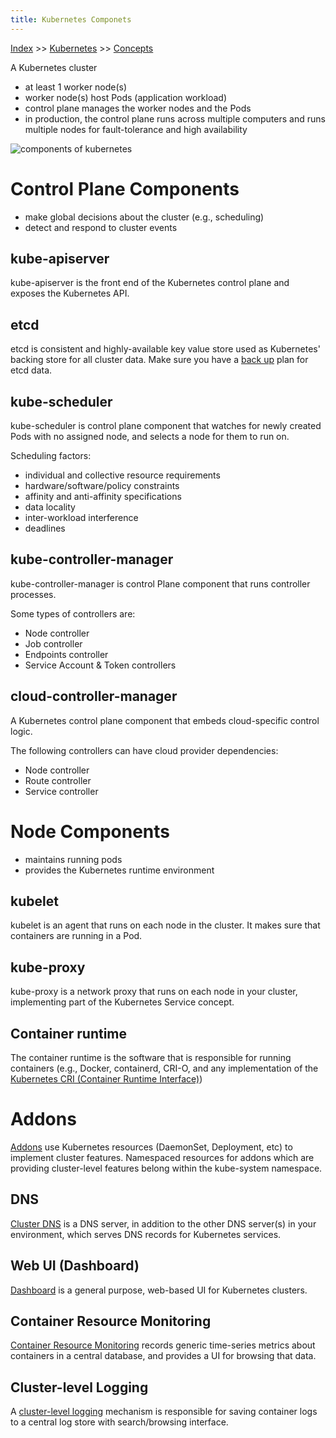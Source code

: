 ```yaml
---
title: Kubernetes Componets
---
```


[Index](index.md) >> [Kubernetes](kubernetes.md) >> [Concepts](kubernetes-concepts.md)

A Kubernetes cluster

* at least 1 worker node(s)
* worker node(s) host Pods (application workload)
* control plane manages the worker nodes and the Pods
* in production, the control plane runs across multiple computers and runs multiple nodes for fault-tolerance and high availability

![components of kubernetes](components-of-kubernetes.png)

# Control Plane Components

* make global decisions about the cluster (e.g., scheduling)
* detect and respond to cluster events

## kube-apiserver

kube-apiserver is the front end of the Kubernetes control plane and exposes the Kubernetes API.

## etcd

etcd is consistent and highly-available key value store used as Kubernetes' backing store for all cluster data. Make sure you have a [back up](https://kubernetes.io/docs/tasks/administer-cluster/configure-upgrade-etcd/#backing-up-an-etcd-cluster) plan for etcd data.

## kube-scheduler

kube-scheduler is control plane component that watches for newly created Pods with no assigned node, and selects a node for them to run on.

Scheduling factors:

* individual and collective resource requirements
* hardware/software/policy constraints
* affinity and anti-affinity specifications
* data locality
* inter-workload interference
* deadlines

## kube-controller-manager

kube-controller-manager is control Plane component that runs controller processes.

Some types of controllers are:

* Node controller
* Job controller
* Endpoints controller
* Service Account & Token controllers

## cloud-controller-manager

A Kubernetes control plane component that embeds cloud-specific control logic.

The following controllers can have cloud provider dependencies:

* Node controller
* Route controller
* Service controller

# Node Components

* maintains running pods
* provides the Kubernetes runtime environment

## kubelet

kubelet is an agent that runs on each node in the cluster. It makes sure that containers are running in a Pod.

## kube-proxy

kube-proxy is a network proxy that runs on each node in your cluster, implementing part of the Kubernetes Service concept.

## Container runtime

The container runtime is the software that is responsible for running containers (e.g., Docker, containerd, CRI-O, and any implementation of the [Kubernetes CRI (Container Runtime Interface)](https://github.com/kubernetes/community/blob/master/contributors/devel/sig-node/container-runtime-interface.md))

# Addons

[Addons](https://kubernetes.io/docs/concepts/cluster-administration/addons/) use Kubernetes resources (DaemonSet, Deployment, etc) to implement cluster features. Namespaced resources for addons which are providing cluster-level features belong within the kube-system namespace.

## DNS

[Cluster DNS](https://kubernetes.io/docs/concepts/services-networking/dns-pod-service/) is a DNS server, in addition to the other DNS server(s) in your environment, which serves DNS records for Kubernetes services.

## Web UI (Dashboard)

[Dashboard](https://kubernetes.io/docs/tasks/access-application-cluster/web-ui-dashboard/) is a general purpose, web-based UI for Kubernetes clusters.

## Container Resource Monitoring

[Container Resource Monitoring](https://kubernetes.io/docs/tasks/debug-application-cluster/resource-usage-monitoring/) records generic time-series metrics about containers in a central database, and provides a UI for browsing that data.

## Cluster-level Logging

A [cluster-level logging](https://kubernetes.io/docs/concepts/cluster-administration/logging/) mechanism is responsible for saving container logs to a central log store with search/browsing interface.

